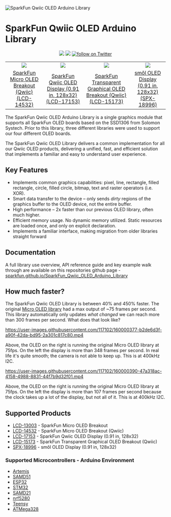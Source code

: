 ![SparkFun Qwiic OLED Arduino Library](https://github.com/sparkfun/SparkFun_Qwiic_OLED_Arduino_Library/blob/main/docs/img/OLEDLibBanner.png "SparkFun Qwiic OLED Arduino Library")

# SparkFun Qwiic OLED Arduino Library
<p align="center">
	<a href="https://github.com/sparkfun/SparkFun_Qwiic_OLED_Arduino_Library/issues" alt="Issues">
		<img src="https://img.shields.io/github/issues/sparkfun/SparkFun_Qwiic_OLED_Arduino_Library.svg" /></a>
	<a href="https://github.com/sparkfun/SparkFun_Qwiic_OLED_Arduino_Library/blob/master/LICENSE" alt="License">
		<img src="https://img.shields.io/badge/license-MIT-blue.svg" /></a>
	<a href="https://twitter.com/intent/follow?screen_name=sparkfun">
        	<img src="https://img.shields.io/twitter/follow/sparkfun.svg?style=social&logo=twitter"
           	 alt="follow on Twitter"></a>
	
</p>

<table class="table table-hover table-striped table-bordered">
  <tr align="center">
   <td><a href="https://www.sparkfun.com/products/14532"><img src="https://cdn.sparkfun.com//assets/parts/1/2/6/2/1/SparkFun_Qwiic_OLED_Tennis.gif"></a></td>
   <td><a href="https://www.sparkfun.com/products/17153"><img src="https://cdn.sparkfun.com//assets/parts/1/6/1/3/5/17153-SparkFun_Qwiic_OLED_Display__0.91_in__128x32_-05.jpg"></a></td>
   <td><a href="https://www.sparkfun.com/products/15173"><img src="https://cdn.sparkfun.com//assets/parts/1/3/5/8/8/SparkFun_Transparent_Graphical_OLED_Breakout__Qwiic__Hookup_Guide.gif"></a></td>
   <td><a href="https://www.sparkfun.com/products/18996"><img src="https://cdn.sparkfun.com//assets/parts/1/8/5/7/8/18996-smo__l_Display__0.91_in__128x32_-01.jpg"></a></td>
  </tr>
  <tr align="center">
    <td><a href="https://www.sparkfun.com/products/14532">SparkFun Micro OLED Breakout (Qwiic) (LCD-14532)</a></td>
    <td><a href="https://www.sparkfun.com/products/17153">SparkFun Qwiic OLED Display (0.91 in, 128x32) (LCD-17153)</a></td>
    <td><a href="https://www.sparkfun.com/products/15173">SparkFun Transparent Graphical OLED Breakout (Qwiic) (LCD-15173)</a></td>
    <td><a href="https://www.sparkfun.com/products/18996">smôl OLED Display (0.91 in, 128x32) (SPX-18996)</a></td>
  </tr>
</table>


The SparkFun Qwiic OLED Arduino Library is a single graphics module that supports all SparkFun OLED boards based on the SSD1306 from Solomon Systech. Prior to this library, three different libraries were used to support our four different OLED boards. 

The SparkFun Qwiic OLED Library delivers a common implementation for all our Qwiic OLED products, delivering a unified, fast, and efficient solution that implements a familiar and easy to understand user experience.

## Key Features
*	Implements common graphics capabilities: pixel, line, rectangle, filled rectangle, circle, filled circle, bitmap, text and raster operators (i.e. XOR).
* Smart data transfer to the device – only sends _dirty_ regions of the graphics buffer to the OLED device, not the entire buffer. 
* High performance – 2x faster than our previous OLED library, often much higher. 
* Efficient memory usage. No dynamic memory utilized. Static resources are loaded once, and only on explicit declaration. 
* Implements a familiar interface, making migration from older libraries straight forward

## Documentation
A full library use overview, API reference guide and key example walk through are available on this repositories github page - [sparkfun.github.io/SparkFun_Qwiic_OLED_Arduino_Library](https://sparkfun.github.io/SparkFun_Qwiic_OLED_Arduino_Library/)

## How much faster?

The SparkFun Qwiic OLED Library is between 40% and 450% faster. The original [Micro OLED library](https://github.com/sparkfun/SparkFun_Micro_OLED_Arduino_Library) had a max output of ~75 frames per second. This library automatically only updates *what changed* we can reach more than 300 frames per second. What does that look like? 

https://user-images.githubusercontent.com/117102/160000377-b2de6d3f-a90f-42da-bd95-2a301c817c80.mp4

Above, the OLED on the right is running the original Micro OLED library at 75fps. On the left the display is more than 348 frames per second. In real life it's quite smooth; the camera is not able to keep up. This is at 400kHz I2C.

https://user-images.githubusercontent.com/117102/160000390-47a318ac-4158-4988-8831-44f7b9d32f01.mp4

Above, the OLED on the right is running the original Micro OLED library at 75fps. On the left the display is more than 107 frames per second because the clock takes up a lot of the display, but not all of it. This is at 400kHz I2C.

## Supported Products

* [LCD-13003](https://www.sparkfun.com/products/13003) - SparkFun Micro OLED Breakout
* [LCD-14532](https://www.sparkfun.com/products/14532) - SparkFun Micro OLED Breakout (Qwiic)
* [LCD-17153](https://www.sparkfun.com/products/17153) - SparkFun Qwiic OLED Display (0.91 in, 128x32)
* [LCD-15173](https://www.sparkfun.com/products/15173) - SparkFun Transparent Graphical OLED Breakout (Qwiic) 
* [SPX-18996](https://www.sparkfun.com/products/18996) - smôl OLED Display (0.91 in, 128x32) 

### Supported Microcontrollers - Arduino Environment

* [Artemis](https://www.sparkfun.com/products/15574)
* [SAMD51](https://www.sparkfun.com/products/14713)
* [ESP32](https://www.sparkfun.com/products/15663)
* [STM32](https://www.sparkfun.com/products/17712)
* [SAMD21](https://www.sparkfun.com/products/14812)
* [nrf5280](https://www.sparkfun.com/products/15025)
* [Teensy](https://www.sparkfun.com/products/16402)
* [ATMega328](https://www.sparkfun.com/products/18158)
